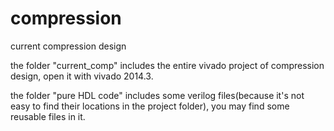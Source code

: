 # compression
current compression design


the folder "current_comp" includes the entire vivado project of compression design, open it with vivado 2014.3.

the folder "pure HDL code" includes some verilog files(because it's not easy to find their locations in the project folder), you may find some reusable files in it.

